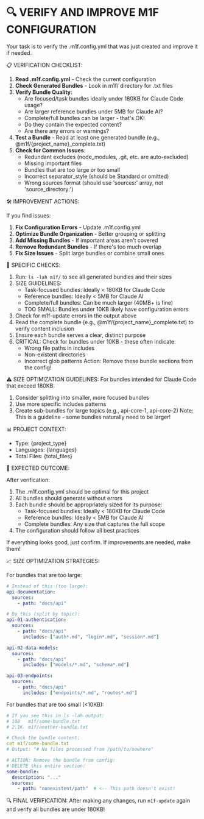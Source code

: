 🔍 VERIFY AND IMPROVE M1F CONFIGURATION
============================================================

Your task is to verify the .m1f.config.yml that was just created and improve it if needed.

📋 VERIFICATION CHECKLIST:

1. **Read .m1f.config.yml** - Check the current configuration
2. **Check Generated Bundles** - Look in m1f/ directory for .txt files
3. **Verify Bundle Quality**:
   - Are focused/task bundles ideally under 180KB for Claude Code usage?
   - Are larger reference bundles under 5MB for Claude AI?
   - Complete/full bundles can be larger - that's OK!
   - Do they contain the expected content?
   - Are there any errors or warnings?
4. **Test a Bundle** - Read at least one generated bundle (e.g., @m1f/{project_name}_complete.txt)
5. **Check for Common Issues**:
   - Redundant excludes (node_modules, .git, etc. are auto-excluded)
   - Missing important files
   - Bundles that are too large or too small
   - Incorrect separator_style (should be Standard or omitted)
   - Wrong sources format (should use 'sources:' array, not 'source_directory:')

🛠️ IMPROVEMENT ACTIONS:

If you find issues:
1. **Fix Configuration Errors** - Update .m1f.config.yml
2. **Optimize Bundle Organization** - Better grouping or splitting
3. **Add Missing Bundles** - If important areas aren't covered
4. **Remove Redundant Bundles** - If there's too much overlap
5. **Fix Size Issues** - Split large bundles or combine small ones

📝 SPECIFIC CHECKS:

1. Run: `ls -lah m1f/` to see all generated bundles and their sizes
2. SIZE GUIDELINES: 
   - Task-focused bundles: Ideally < 180KB for Claude Code
   - Reference bundles: Ideally < 5MB for Claude AI
   - Complete/full bundles: Can be much larger (40MB+ is fine)
   - TOO SMALL: Bundles under 10KB likely have configuration errors
3. Check for m1f-update errors in the output above
4. Read the complete bundle (e.g., @m1f/{project_name}_complete.txt) to verify content inclusion
5. Ensure each bundle serves a clear, distinct purpose
6. CRITICAL: Check for bundles under 10KB - these often indicate:
   - Wrong file paths in includes
   - Non-existent directories
   - Incorrect glob patterns
   Action: Remove these bundle sections from the config!

⚠️ SIZE OPTIMIZATION GUIDELINES:
For bundles intended for Claude Code that exceed 180KB:
1. Consider splitting into smaller, more focused bundles
2. Use more specific includes patterns
3. Create sub-bundles for large topics (e.g., api-core-1, api-core-2)
Note: This is a guideline - some bundles naturally need to be larger!

📊 PROJECT CONTEXT:
- Type: {project_type}
- Languages: {languages}
- Total Files: {total_files}

🎯 EXPECTED OUTCOME:

After verification:
1. The .m1f.config.yml should be optimal for this project
2. All bundles should generate without errors
3. Each bundle should be appropriately sized for its purpose:
   - Task-focused bundles: Ideally < 180KB for Claude Code
   - Reference bundles: Ideally < 5MB for Claude AI
   - Complete bundles: Any size that captures the full scope
4. The configuration should follow all best practices

If everything looks good, just confirm. If improvements are needed, make them!

📈 SIZE OPTIMIZATION STRATEGIES:

For bundles that are too large:
```yaml
# Instead of this (too large):
api-documentation:
  sources:
    - path: "docs/api"

# Do this (split by topic):
api-01-authentication:
  sources:
    - path: "docs/api"
      includes: ["auth*.md", "login*.md", "session*.md"]

api-02-data-models:
  sources:
    - path: "docs/api"
      includes: ["models/*.md", "schema*.md"]

api-03-endpoints:
  sources:
    - path: "docs/api"
      includes: ["endpoints/*.md", "routes*.md"]
```

For bundles that are too small (<10KB):
```yaml
# If you see this in ls -lah output:
# 108   m1f/some-bundle.txt
# 2.1K  m1f/another-bundle.txt

# Check the bundle content:
cat m1f/some-bundle.txt
# Output: "# No files processed from /path/to/nowhere"

# ACTION: Remove the bundle from config:
# DELETE this entire section:
some-bundle:
  description: "..."
  sources:
    - path: "nonexistent/path"  # <-- This path doesn't exist!
```

🔍 FINAL VERIFICATION:
After making any changes, run `m1f-update` again and verify all bundles are under 180KB!